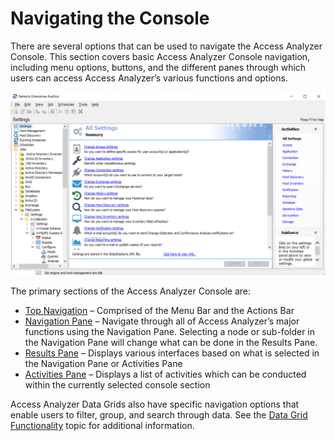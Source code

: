 # Navigating the Console

There are several options that can be used to navigate the Access Analyzer Console. This section covers basic Access Analyzer Console navigation, including menu options, buttons, and the different panes through which users can access Access Analyzer’s various functions and options.

![Console Navigation Overview](/static/img/product_docs/accessanalyzer/accessanalyzer/enterpriseauditor/admin/navigate/navigationoverview.png)

The primary sections of the Access Analyzer Console are:

- [Top Navigation](/docs/product_docs/accessanalyzer/accessanalyzer/enterpriseauditor/admin/navigate/top.md) – Comprised of the Menu Bar and the Actions Bar
- [Navigation Pane](/docs/product_docs/accessanalyzer/accessanalyzer/enterpriseauditor/admin/navigate/pane.md) – Navigate through all of Access Analyzer’s major functions using the Navigation Pane. Selecting a node or sub-folder in the Navigation Pane will change what can be done in the Results Pane.
- [Results Pane](/docs/product_docs/accessanalyzer/accessanalyzer/enterpriseauditor/admin/navigate/resultspane.md) – Displays various interfaces based on what is selected in the Navigation Pane or Activities Pane
- [Activities Pane](/docs/product_docs/accessanalyzer/accessanalyzer/enterpriseauditor/admin/navigate/activitiespane.md) – Displays a list of activities which can be conducted within the currently selected console section

Access Analyzer Data Grids also have specific navigation options that enable users to filter, group, and search through data. See the [Data Grid Functionality](/docs/product_docs/accessanalyzer/accessanalyzer/enterpriseauditor/admin/navigate/datagrid.md) topic for additional information.
